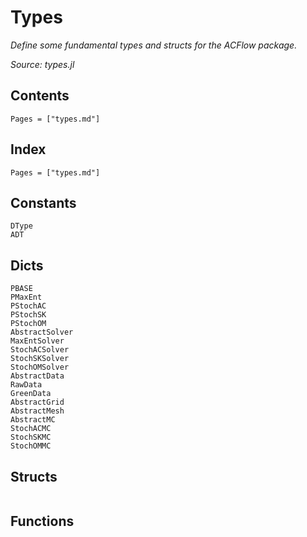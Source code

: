 # Types

*Define some fundamental types and structs for the ACFlow package.*

*Source: types.jl*

## Contents

```@contents
Pages = ["types.md"]
```

## Index

```@index
Pages = ["types.md"]
```

## Constants

```@docs
DType
ADT
```

## Dicts

```@docs
PBASE
PMaxEnt
PStochAC
PStochSK
PStochOM
AbstractSolver
MaxEntSolver
StochACSolver
StochSKSolver
StochOMSolver
AbstractData
RawData
GreenData
AbstractGrid
AbstractMesh
AbstractMC
StochACMC
StochSKMC
StochOMMC
```

## Structs

```@docs

```

## Functions

```@docs

```
